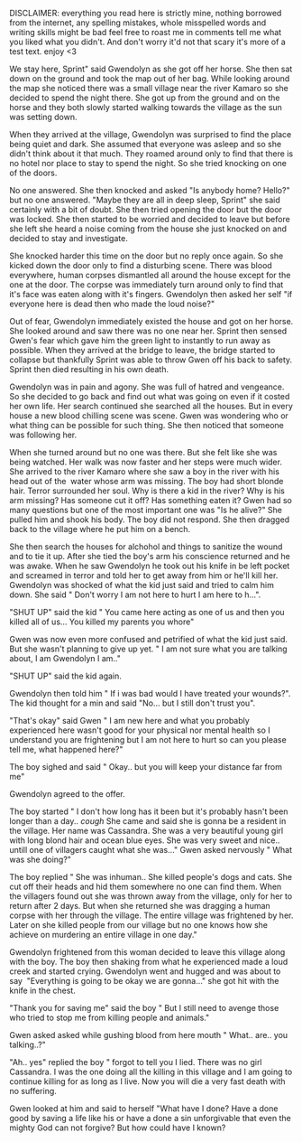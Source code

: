 DISCLAIMER: everything you read here is strictly mine, nothing borrowed from the internet, any spelling mistakes, whole misspelled words and writing skills might be bad feel free to roast me in comments tell me what you liked what you didn't. And don't worry it'd not that scary it's more of a test text. enjoy <3





We stay here, Sprint" said Gwendolyn as she got off her horse. She then sat down on the ground and took the map out of her bag. While looking around the map she noticed there was a small village near the river Kamaro so she decided to spend the night there. She got up from the ground and on the horse and they both slowly started walking towards the village as the sun was setting down. 


When they arrived at the village, Gwendolyn was surprised to find the place being quiet and dark. She assumed that everyone was asleep and so she didn't think about it that much. They roamed around only to find that there is no hotel nor place to stay to spend the night. So she tried knocking on one of the doors. 


No one answered. She then knocked and asked "Is anybody home? Hello?" but no one answered. "Maybe they are all in deep sleep, Sprint" she said certainly with a bit of doubt. She then tried opening the door but the door was locked. She then started to be worried and decided to leave but before she left she heard a noise coming from the house she just knocked on and decided to stay and investigate.


She knocked harder this time on the door but no reply once again. So she kicked down the door only to find a disturbing scene. There was blood everywhere, human corpses dismantled all around the house except for the one at the door. The corpse was immediately turn around only to find that it's face was eaten along with it's fingers. Gwendolyn then asked her self "if everyone here is dead then who made the loud noise?"


Out of fear, Gwendolyn immediately existed the house and got on her horse. She looked around and saw there was no one near her. Sprint then sensed Gwen's fear which gave him the green light to instantly to run away as possible. When they arrived at the bridge to leave, the bridge started to collapse but thankfully Sprint was able to throw Gwen off his back to safety. Sprint then died resulting in his own death. 


Gwendolyn was in pain and agony. She was full of hatred and vengeance. So she decided to go back and find out what was going on even if it costed her own life. Her search continued she searched all the houses. But in every house a new blood chilling scene was scene. Gwen was wondering who or what thing can be possible for such thing. She then noticed that someone was following her. 


When she turned around but no one was there. But she felt like she was being watched. Her walk was now faster and her steps were much wider. She arrived to the river Kamaro where she saw a boy in the river with his head out of the  water whose arm was missing. The boy had short blonde hair. Terror surrounded her soul. Why is there a kid in the river? Why is his arm missing? Has someone cut it off? Has something eaten it? Gwen had so many questions but one of the most important one was "Is he alive?" She pulled him and shook his body. The boy did not respond. She then dragged back to the village where he put him on a bench. 


She then search the houses for alchohol and things to sanitize the wound and to tie it up. After she tied the boy's arm his conscience returned and he was awake. When he saw Gwendolyn he took out his knife in be left pocket and screamed in terror and told her to get away from him or he'll kill her. Gwendolyn was shocked of what the kid just said and tried to calm him down. She said " Don't worry I am not here to hurt I am here to h...". 

"SHUT UP" said the kid " You came here acting as one of us and then you killed all of us... You killed my parents you whore" 

Gwen was now even more confused and petrified of what the kid just said. But she wasn't planning to give up yet. " I am not sure what you are talking about, I am Gwendolyn I am.."
 
"SHUT UP" said the kid again. 

Gwendolyn then told him " If i was bad would I have treated your wounds?". The kid thought for a min and said "No... but I still don't trust you".

"That's okay" said Gwen " I am new here and what you probably experienced here wasn't good for your physical nor mental health so I understand you are frightening but I am not here to hurt so can you please tell me, what happened here?"

The boy sighed and said " Okay.. but you will keep your distance far from me"

Gwendolyn agreed to the offer.

The boy started " I don't how long has it been but it's probably hasn't been longer than a day.. *cough* She came and said she is gonna be a resident in the village. Her name was Cassandra. She was a very beautiful young girl with long blond hair and ocean blue eyes. She was very sweet and nice.. untill one of villagers caught what she was..."
Gwen asked nervously " What was she doing?"

The boy replied " She was inhuman.. She killed people's dogs and cats. She cut off their heads and hid them somewhere no one can find them. When the villagers found out she was thrown away from the village, only for her to return after 2 days. But when she returned she was dragging a human corpse with her through the village. The entire village was frightened by her. Later on she killed people from our village but no one knows how she achieve on murdering an entire village in one day."

Gwendolyn frightened from this woman decided to leave this village along with the boy. The boy then shaking from what he experienced made a loud creek and started crying. Gwendolyn went and hugged and was about to say  "Everything is going to be okay we are gonna..." she got hit with the knife in the chest. 

"Thank you for saving me" said the boy " But I still need to avenge those who tried to stop me from killing people and animals."

Gwen asked asked while gushing blood from here mouth " What.. are.. you talking..?"

"Ah.. yes" replied the boy " forgot to tell you I lied. There was no girl Cassandra. I was the one doing all the killing in this village and I am going to continue killing for as long as I live. Now you will die a very fast death with no suffering.

Gwen looked at him and said to herself "What have I done? Have a done good by saving a life like his or have a done a sin unforgivable that even the mighty God can not forgive? But how could have I known?